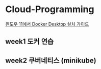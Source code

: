 # Cloud-Programming
[윈도우 11에서 Docker Desktop 설치 가이드](https://www.lainyzine.com/ko/article/a-complete-guide-to-how-to-install-docker-desktop-on-windows-10/)

## week1 도커 연습

## week2 쿠버네티스 (minikube)

